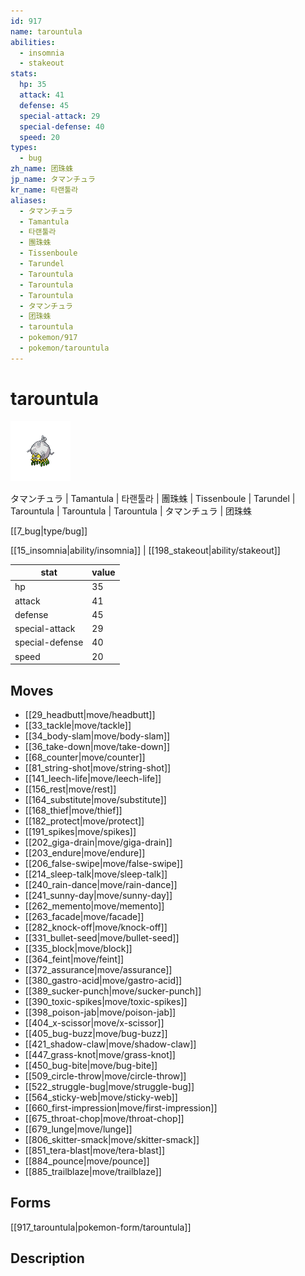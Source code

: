 ```yaml
---
id: 917
name: tarountula
abilities:
  - insomnia
  - stakeout
stats:
  hp: 35
  attack: 41
  defense: 45
  special-attack: 29
  special-defense: 40
  speed: 20
types:
  - bug
zh_name: 团珠蛛
jp_name: タマンチュラ
kr_name: 타랜툴라
aliases:
  - タマンチュラ
  - Tamantula
  - 타랜툴라
  - 團珠蛛
  - Tissenboule
  - Tarundel
  - Tarountula
  - Tarountula
  - Tarountula
  - タマンチュラ
  - 团珠蛛
  - tarountula
  - pokemon/917
  - pokemon/tarountula
---
```

# tarountula

![](https://raw.githubusercontent.com/PokeAPI/sprites/master/sprites/pokemon/917.png)

タマンチュラ | Tamantula | 타랜툴라 | 團珠蛛 | Tissenboule | Tarundel | Tarountula | Tarountula | Tarountula | タマンチュラ | 团珠蛛

[[7_bug|type/bug]]

[[15_insomnia|ability/insomnia]] | [[198_stakeout|ability/stakeout]]

|stat|value|
|---|---|
|hp|35|
|attack|41|
|defense|45|
|special-attack|29|
|special-defense|40|
|speed|20|


## Moves

- [[29_headbutt|move/headbutt]]
- [[33_tackle|move/tackle]]
- [[34_body-slam|move/body-slam]]
- [[36_take-down|move/take-down]]
- [[68_counter|move/counter]]
- [[81_string-shot|move/string-shot]]
- [[141_leech-life|move/leech-life]]
- [[156_rest|move/rest]]
- [[164_substitute|move/substitute]]
- [[168_thief|move/thief]]
- [[182_protect|move/protect]]
- [[191_spikes|move/spikes]]
- [[202_giga-drain|move/giga-drain]]
- [[203_endure|move/endure]]
- [[206_false-swipe|move/false-swipe]]
- [[214_sleep-talk|move/sleep-talk]]
- [[240_rain-dance|move/rain-dance]]
- [[241_sunny-day|move/sunny-day]]
- [[262_memento|move/memento]]
- [[263_facade|move/facade]]
- [[282_knock-off|move/knock-off]]
- [[331_bullet-seed|move/bullet-seed]]
- [[335_block|move/block]]
- [[364_feint|move/feint]]
- [[372_assurance|move/assurance]]
- [[380_gastro-acid|move/gastro-acid]]
- [[389_sucker-punch|move/sucker-punch]]
- [[390_toxic-spikes|move/toxic-spikes]]
- [[398_poison-jab|move/poison-jab]]
- [[404_x-scissor|move/x-scissor]]
- [[405_bug-buzz|move/bug-buzz]]
- [[421_shadow-claw|move/shadow-claw]]
- [[447_grass-knot|move/grass-knot]]
- [[450_bug-bite|move/bug-bite]]
- [[509_circle-throw|move/circle-throw]]
- [[522_struggle-bug|move/struggle-bug]]
- [[564_sticky-web|move/sticky-web]]
- [[660_first-impression|move/first-impression]]
- [[675_throat-chop|move/throat-chop]]
- [[679_lunge|move/lunge]]
- [[806_skitter-smack|move/skitter-smack]]
- [[851_tera-blast|move/tera-blast]]
- [[884_pounce|move/pounce]]
- [[885_trailblaze|move/trailblaze]]

## Forms



[[917_tarountula|pokemon-form/tarountula]]

## Description



